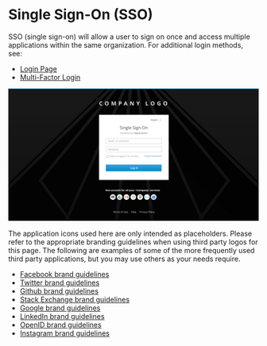 ---
---
# Single Sign-On (SSO)

SSO (single sign-on) will allow a user to sign on once and access multiple applications within the same organization. For additional login methods, see:
- [Login Page](https://www.patternfly.org/pattern-library/application-framework/login-page/#)
- [Multi-Factor Login](https://www.patternfly.org/pattern-library/application-framework/multi-factor-login/#)

![Image of sso login](img/SSO-1.png)

The application icons used here are only intended as placeholders. Please refer to the appropriate branding guidelines when using third party logos for this page. The following are examples of some of the more frequently used third party applications, but you may use others as your needs require.

- [Facebook brand guidelines](https://en.facebookbrand.com/guidelines/brand)
- [Twitter brand guidelines](https://about.twitter.com/en_us/company/brand-resources.html)
- [Github brand guidelines](https://github.com/logos)
- [Stack Exchange brand guidelines](https://stackexchange.com/legal/trademark-guidance)
- [Google brand guidelines](https://developers.google.com/identity/branding-guidelines)
- [LinkedIn brand guidelines](https://brand.linkedin.com)
- [OpenID brand guidelines](http://openid.net/add-openid/logos/)
- [Instagram brand guidelines](https://en.instagram-brand.com)
